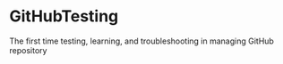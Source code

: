 # GitHubTesting
The first time testing, learning, and troubleshooting in managing GitHub repository
